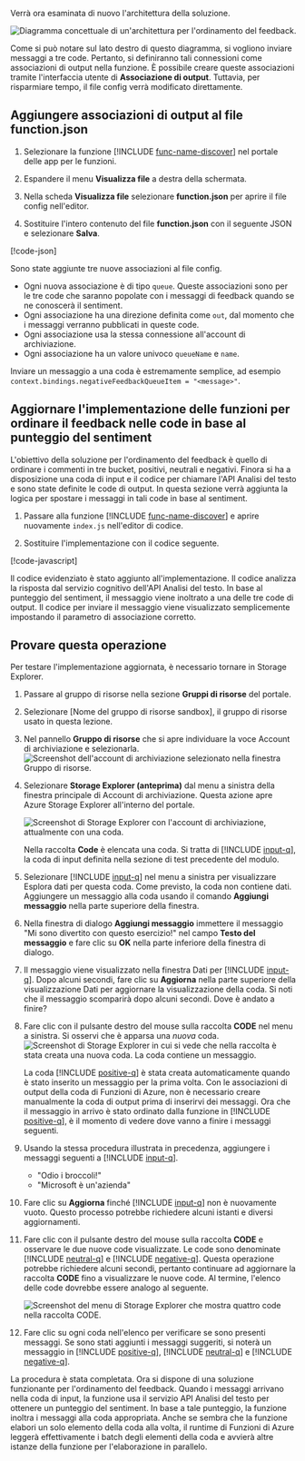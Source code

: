 Verrà ora esaminata di nuovo l'architettura della soluzione.

![Diagramma concettuale di un'architettura per l'ordinamento del feedback.](../media/proposed-solution.PNG)

Come si può notare sul lato destro di questo diagramma, si vogliono inviare messaggi a tre code. Pertanto, si definiranno tali connessioni come associazioni di output nella funzione. È possibile creare queste associazioni tramite l'interfaccia utente di **Associazione di output**. Tuttavia, per risparmiare tempo, il file config verrà modificato direttamente.

## <a name="add-output-bindings-to-functionjson"></a>Aggiungere associazioni di output al file function.json

1. Selezionare la funzione [!INCLUDE [func-name-discover](./func-name-discover.md)] nel portale delle app per le funzioni.

1. Espandere il menu **Visualizza file** a destra della schermata.

1. Nella scheda **Visualizza file** selezionare **function.json** per aprire il file config nell'editor.

1. Sostituire l'intero contenuto del file **function.json** con il seguente JSON e selezionare **Salva**.

[!code-json[](../code/function.json)]

Sono state aggiunte tre nuove associazioni al file config.

- Ogni nuova associazione è di tipo `queue`. Queste associazioni sono per le tre code che saranno popolate con i messaggi di feedback quando se ne conoscerà il sentiment.
- Ogni associazione ha una direzione definita come `out`, dal momento che i messaggi verranno pubblicati in queste code.
- Ogni associazione usa la stessa connessione all'account di archiviazione.
- Ogni associazione ha un valore univoco `queueName` e `name`.

Inviare un messaggio a una coda è estremamente semplice, ad esempio `context.bindings.negativeFeedbackQueueItem = "<message>"`.

## <a name="update-the-function-implementation-to-sort-feedback-into-queues-based-on-sentiment-score"></a>Aggiornare l'implementazione delle funzioni per ordinare il feedback nelle code in base al punteggio del sentiment

L'obiettivo della soluzione per l'ordinamento del feedback è quello di ordinare i commenti in tre bucket, positivi, neutrali e negativi. Finora si ha a disposizione una coda di input e il codice per chiamare l'API Analisi del testo e sono state definite le code di output. In questa sezione verrà aggiunta la logica per spostare i messaggi in tali code in base al sentiment.

1. Passare alla funzione [!INCLUDE [func-name-discover](./func-name-discover.md)] e aprire nuovamente `index.js` nell'editor di codice.

1. Sostituire l'implementazione con il codice seguente.

[!code-javascript[](../code/discover-sentiment+sort.js?highlight=26-48)]

Il codice evidenziato è stato aggiunto all'implementazione. Il codice analizza la risposta dal servizio cognitivo dell'API Analisi del testo. In base al punteggio del sentiment, il messaggio viene inoltrato a una delle tre code di output. Il codice per inviare il messaggio viene visualizzato semplicemente impostando il parametro di associazione corretto.

## <a name="try-it-out"></a>Provare questa operazione

Per testare l'implementazione aggiornata, è necessario tornare in Storage Explorer.

1. Passare al gruppo di risorse nella sezione **Gruppi di risorse** del portale.

1. Selezionare <rgn>[Nome del gruppo di risorse sandbox]</rgn>, il gruppo di risorse usato in questa lezione.

1. Nel pannello **Gruppo di risorse** che si apre individuare la voce Account di archiviazione e selezionarla.
    ![Screenshot dell'account di archiviazione selezionato nella finestra Gruppo di risorse.](../media/select-storage-account.png)

1. Selezionare **Storage Explorer (anteprima)** dal menu a sinistra della finestra principale di Account di archiviazione. Questa azione apre Azure Storage Explorer all'interno del portale.

    ![Screenshot di Storage Explorer con l'account di archiviazione, attualmente con una coda.](../media/storage-explorer-menu-inputq.png)

    Nella raccolta **Code** è elencata una coda. Si tratta di [!INCLUDE [input-q](./q-name-input.md)], la coda di input definita nella sezione di test precedente del modulo.        

1. Selezionare [!INCLUDE [input-q](./q-name-input.md)] nel menu a sinistra per visualizzare Esplora dati per questa coda. Come previsto, la coda non contiene dati. Aggiungere un messaggio alla coda usando il comando **Aggiungi messaggio** nella parte superiore della finestra.

1. Nella finestra di dialogo **Aggiungi messaggio** immettere il messaggio "Mi sono divertito con questo esercizio!" nel campo **Testo del messaggio** e fare clic su **OK** nella parte inferiore della finestra di dialogo.

1. Il messaggio viene visualizzato nella finestra Dati per [!INCLUDE [input-q](./q-name-input.md)]. Dopo alcuni secondi, fare clic su **Aggiorna** nella parte superiore della visualizzazione Dati per aggiornare la visualizzazione della coda. Si noti che il messaggio scomparirà dopo alcuni secondi. Dove è andato a finire?

1. Fare clic con il pulsante destro del mouse sulla raccolta **CODE** nel menu a sinistra. Si osservi che è apparsa una *nuova* coda.
    ![Screenshot di Storage Explorer in cui si vede che nella raccolta è stata creata una nuova coda. La coda contiene un messaggio.](../media/sa-new-output-q.png)

    La coda [!INCLUDE [positive-q](./q-name-positive.md)] è stata creata automaticamente quando è stato inserito un messaggio per la prima volta. Con le associazioni di output della coda di Funzioni di Azure, non è necessario creare manualmente la coda di output prima di inserirvi dei messaggi. Ora che il messaggio in arrivo è stato ordinato dalla funzione in [!INCLUDE [positive-q](./q-name-positive.md)], è il momento di vedere dove vanno a finire i messaggi seguenti.    

1. Usando la stessa procedura illustrata in precedenza, aggiungere i messaggi seguenti a [!INCLUDE [input-q](./q-name-input.md)].

    - "Odio i broccoli!"
    - "Microsoft è un'azienda"

1. Fare clic su **Aggiorna** finché [!INCLUDE [input-q](./q-name-input.md)] non è nuovamente vuoto. Questo processo potrebbe richiedere alcuni istanti e diversi aggiornamenti.

1. Fare clic con il pulsante destro del mouse sulla raccolta **CODE** e osservare le due nuove code visualizzate. Le code sono denominate [!INCLUDE [neutral-q](./q-name-neutral.md)] e [!INCLUDE [negative-q](./q-name-negative.md)]. Questa operazione potrebbe richiedere alcuni secondi, pertanto continuare ad aggiornare la raccolta **CODE** fino a visualizzare le nuove code. Al termine, l'elenco delle code dovrebbe essere analogo al seguente.

    ![Screenshot del menu di Storage Explorer che mostra quattro code nella raccolta CODE.](../media/sa-final-q-list.png)

1. Fare clic su ogni coda nell'elenco per verificare se sono presenti messaggi. Se sono stati aggiunti i messaggi suggeriti, si noterà un messaggio in [!INCLUDE [positive-q](./q-name-positive.md)], [!INCLUDE [neutral-q](./q-name-neutral.md)] e [!INCLUDE [negative-q](./q-name-negative.md)].

La procedura è stata completata. Ora si dispone di una soluzione funzionante per l'ordinamento del feedback. Quando i messaggi arrivano nella coda di input, la funzione usa il servizio API Analisi del testo per ottenere un punteggio del sentiment. In base a tale punteggio, la funzione inoltra i messaggi alla coda appropriata. Anche se sembra che la funzione elabori un solo elemento della coda alla volta, il runtime di Funzioni di Azure leggerà effettivamente i batch degli elementi della coda e avvierà altre istanze della funzione per l'elaborazione in parallelo.